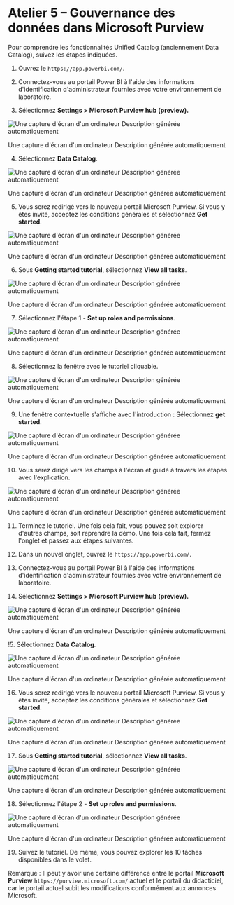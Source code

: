 # Atelier 5 – Gouvernance des données dans Microsoft Purview

Pour comprendre les fonctionnalités Unified Catalog (anciennement Data
Catalog), suivez les étapes indiquées.

1.  Ouvrez le `https://app.powerbi.com/`.

2.  Connectez-vous au portail Power BI à l'aide des informations
    d'identification d'administrateur fournies avec votre environnement
    de laboratoire.

3.  Sélectionnez **Settings \> Microsoft Purview hub (preview).**

![Une capture d'écran d'un ordinateur Description générée
automatiquement](./media/image1.png)

Une capture d'écran d'un ordinateur Description générée automatiquement

4.  Sélectionnez **Data Catalog**.

![Une capture d'écran d'un ordinateur Description générée
automatiquement](./media/image2.png)

Une capture d'écran d'un ordinateur Description générée automatiquement

5.  Vous serez redirigé vers le nouveau portail Microsoft Purview. Si
    vous y êtes invité, acceptez les conditions générales et
    sélectionnez **Get started**.

![Une capture d'écran d'un ordinateur Description générée
automatiquement](./media/image3.png)

Une capture d'écran d'un ordinateur Description générée automatiquement

6.  Sous **Getting started tutorial**, sélectionnez **View all tasks**.

![Une capture d'écran d'un ordinateur Description générée
automatiquement](./media/image4.png)

Une capture d'écran d'un ordinateur Description générée automatiquement

7.  Sélectionnez l'étape 1 - **Set up roles and permissions**.

![Une capture d'écran d'un ordinateur Description générée
automatiquement](./media/image5.png)

Une capture d'écran d'un ordinateur Description générée automatiquement

8.  Sélectionnez la fenêtre avec le tutoriel cliquable.

![Une capture d'écran d'un ordinateur Description générée
automatiquement](./media/image6.png)

Une capture d'écran d'un ordinateur Description générée automatiquement

9.  Une fenêtre contextuelle s'affiche avec l'introduction :
    Sélectionnez **get started**.

![Une capture d'écran d'un ordinateur Description générée
automatiquement](./media/image7.png)

Une capture d'écran d'un ordinateur Description générée automatiquement

10. Vous serez dirigé vers les champs à l'écran et guidé à travers les
    étapes avec l'explication.

![Une capture d'écran d'un ordinateur Description générée
automatiquement](./media/image8.png)

Une capture d'écran d'un ordinateur Description générée automatiquement

11. Terminez le tutoriel. Une fois cela fait, vous pouvez soit explorer
    d'autres champs, soit reprendre la démo. Une fois cela fait, fermez
    l'onglet et passez aux étapes suivantes.

12. Dans un nouvel onglet, ouvrez le `https://app.powerbi.com/`.

13. Connectez-vous au portail Power BI à l'aide des informations
    d'identification d'administrateur fournies avec votre environnement
    de laboratoire.

14. Sélectionnez **Settings \> Microsoft Purview hub (preview).**

![Une capture d'écran d'un ordinateur Description générée
automatiquement](./media/image1.png)

Une capture d'écran d'un ordinateur Description générée automatiquement

!5. Sélectionnez **Data Catalog**.

![Une capture d'écran d'un ordinateur Description générée
automatiquement](./media/image2.png)

Une capture d'écran d'un ordinateur Description générée automatiquement

16. Vous serez redirigé vers le nouveau portail Microsoft Purview. Si
    vous y êtes invité, acceptez les conditions générales et
    sélectionnez **Get started**.

![Une capture d'écran d'un ordinateur Description générée
automatiquement](./media/image3.png)

Une capture d'écran d'un ordinateur Description générée automatiquement

17. Sous **Getting started tutorial**, sélectionnez **View all tasks**.

![Une capture d'écran d'un ordinateur Description générée
automatiquement](./media/image4.png)

Une capture d'écran d'un ordinateur Description générée automatiquement

18. Sélectionnez l'étape 2 - **Set up roles and permissions**.

![Une capture d'écran d'un ordinateur Description générée
automatiquement](./media/image9.png)

Une capture d'écran d'un ordinateur Description générée automatiquement

19. Suivez le tutoriel. De même, vous pouvez explorer les 10 tâches
    disponibles dans le volet.

Remarque : Il peut y avoir une certaine différence entre le portail
**Microsoft Purview** `https://purview.microsoft.com/` actuel et le
portail du didacticiel, car le portail actuel subit les modifications
conformément aux annonces Microsoft.
